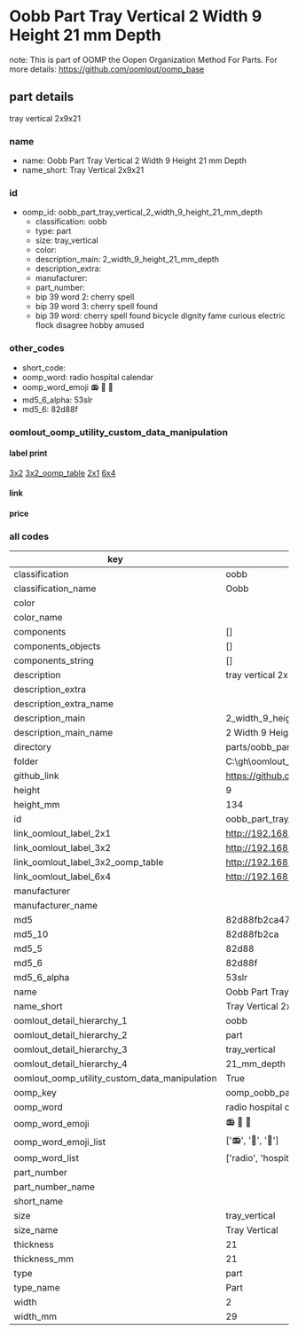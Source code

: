 # Oobb Part Tray Vertical 2 Width 9 Height 21 mm Depth  

note: This is part of OOMP the Oopen Organization Method For Parts. For more details: https://github.com/oomlout/oomp_base

##  part details
  



tray vertical 2x9x21



### name
* name: Oobb Part Tray Vertical 2 Width 9 Height 21 mm Depth
* name_short: Tray Vertical 2x9x21 
### id
* oomp_id: oobb_part_tray_vertical_2_width_9_height_21_mm_depth
  * classification: oobb
  * type: part
  * size: tray_vertical
  * color: 
  * description_main: 2_width_9_height_21_mm_depth
  * description_extra: 
  * manufacturer: 
  * part_number: 
  * bip 39 word 2: cherry spell
  * bip 39 word 3: cherry spell found
  * bip 39 word: cherry spell found bicycle dignity fame curious electric flock disagree hobby amused

### other_codes
* short_code: 
* oomp_word: radio hospital calendar
* oomp_word_emoji :radio: :hospital: :calendar:
* md5_6_alpha: 53slr
* md5_6: 82d88f






### oomlout_oomp_utility_custom_data_manipulation
#### label print
[3x2](http://192.168.1.245:1112/?label=oomp%2053slr)
[3x2_oomp_table](http://192.168.1.108:1112/?label=oomp%2053slr)
[2x1](http://192.168.1.242:1112/?label=oomp%2053slr)
[6x4](http://192.168.1.55:1112/?label=oomp%2053slr)    

#### link

                              

#### price







### all codes 
| key | value |  
| --- | --- |  
| classification | oobb |  
| classification_name | Oobb |  
| color |  |  
| color_name |  |  
| components | [] |  
| components_objects | [] |  
| components_string | [] |  
| description | tray vertical 2x9x21 |  
| description_extra |  |  
| description_extra_name |  |  
| description_main | 2_width_9_height_21_mm_depth |  
| description_main_name | 2 Width 9 Height 21 mm Depth |  
| directory | parts/oobb_part_tray_vertical_2_width_9_height_21_mm_depth |  
| folder | C:\gh\oomlout_oobb_version_4_generated_parts\parts\oobb_part_tray_vertical_2_width_9_height_21_mm_depth |  
| github_link | https://github.com/oomlout/oomlout_oomp_part_src/tree/main/parts/oobb_part_tray_vertical_2_width_9_height_21_mm_depth |  
| height | 9 |  
| height_mm | 134 |  
| id | oobb_part_tray_vertical_2_width_9_height_21_mm_depth |  
| link_oomlout_label_2x1 | http://192.168.1.242:1112/?label=oomp%2053slr |  
| link_oomlout_label_3x2 | http://192.168.1.245:1112/?label=oomp%2053slr |  
| link_oomlout_label_3x2_oomp_table | http://192.168.1.108:1112/?label=oomp%2053slr |  
| link_oomlout_label_6x4 | http://192.168.1.55:1112/?label=oomp%2053slr |  
| manufacturer |  |  
| manufacturer_name |  |  
| md5 | 82d88fb2ca4766bd499f015eb874493b |  
| md5_10 | 82d88fb2ca |  
| md5_5 | 82d88 |  
| md5_6 | 82d88f |  
| md5_6_alpha | 53slr |  
| name | Oobb Part Tray Vertical 2 Width 9 Height 21 mm Depth |  
| name_short | Tray Vertical 2x9x21  |  
| oomlout_detail_hierarchy_1 | oobb |  
| oomlout_detail_hierarchy_2 | part |  
| oomlout_detail_hierarchy_3 | tray_vertical |  
| oomlout_detail_hierarchy_4 | 21_mm_depth |  
| oomlout_oomp_utility_custom_data_manipulation | True |  
| oomp_key | oomp_oobb_part_tray_vertical_2_width_9_height_21_mm_depth |  
| oomp_word | radio hospital calendar |  
| oomp_word_emoji | :radio: :hospital: :calendar: |  
| oomp_word_emoji_list | [':radio:', ':hospital:', ':calendar:'] |  
| oomp_word_list | ['radio', 'hospital', 'calendar'] |  
| part_number |  |  
| part_number_name |  |  
| short_name |  |  
| size | tray_vertical |  
| size_name | Tray Vertical |  
| thickness | 21 |  
| thickness_mm | 21 |  
| type | part |  
| type_name | Part |  
| width | 2 |  
| width_mm | 29 |  
